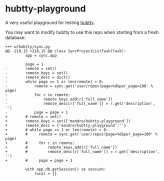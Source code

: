 # hubtty-playground

A very useful playground for testing [hubtty](https://github.com/hubtty/hubtty).

You may want to modify hubtty to use this repo when starting from a fresh database:
```
+++ w/hubtty/sync.py
@@ -218,15 +218,15 @@ class SyncProjectListTask(Task):
         app = sync.app

         page = 1
-        remote = set()
-        remote_keys = set()
-        remote_desc = dict()
-        while page == 1 or len(remote) > 0:
-            remote = sync.get('user/repos?page=%d&per_page=100' % page)
-            for r in remote:
-                remote_keys.add(r['full_name'])
-                remote_desc[r['full_name']] = r.get('description', '')
-            page = page + 1
+        # remote = set()
+        remote_keys = set(['mandre/hubtty-playground'])
+        remote_desc = {'mandre/hubtty-playground':''}
+        # while page == 1 or len(remote) > 0:
+        #     remote = sync.get('user/repos?page=%d&per_page=100' % page)
+        #     for r in remote:
+        #         remote_keys.add(r['full_name'])
+        #         remote_desc[r['full_name']] = r.get('description', '')
+        #     page = page + 1

         with app.db.getSession() as session:
             local = {}
```
